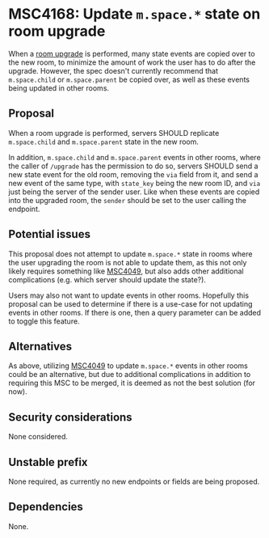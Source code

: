 # MSC4168: Update `m.space.*` state on room upgrade

When a [room upgrade](https://spec.matrix.org/v1.11/client-server-api/#room-upgrades) is performed,
many state events are copied over to the new room, to minimize the amount of work the user has to do
after the upgrade. However, the spec doesn't currently recommend that `m.space.child` or `m.space.parent`
be copied over, as well as these events being updated in other rooms.

## Proposal

When a room upgrade is performed, servers SHOULD replicate `m.space.child` and `m.space.parent` state
in the new room.

In addition, `m.space.child` and `m.space.parent` events in other rooms, where the caller of `/upgrade`
has the permission to do so, servers SHOULD send a new state event for the old room, removing the `via` field
from it, and send a new event of the same type, with `state_key` being the new room ID, and `via` just
being the server of the sender user. Like when these events are copied into the upgraded room, the `sender`
should be set to the user calling the endpoint.

## Potential issues

This proposal does not attempt to update `m.space.*` state in rooms where the user upgrading the room
is not able to update them, as this not only likely requires something like
[MSC4049](https://github.com/matrix-org/matrix-spec-proposals/pull/4049), but also adds other additional
complications (e.g. which server should update the state?).

Users may also not want to update events in other rooms. Hopefully this proposal can be used to determine
if there is a use-case for not updating events in other rooms. If there is one, then a query parameter can
be added to toggle this feature.

## Alternatives

As above, utilizing [MSC4049](https://github.com/matrix-org/matrix-spec-proposals/pull/4049) to update
`m.space.*` events in other rooms could be an alternative, but due to additional complications in addition
to requiring this MSC to be merged, it is deemed as not the best solution (for now).

## Security considerations

None considered.

## Unstable prefix

None required, as currently no new endpoints or fields are being proposed.

## Dependencies

None.
